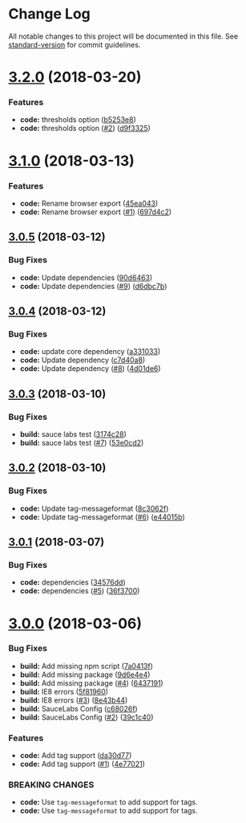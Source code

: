 # Change Log

All notable changes to this project will be documented in this file. See [standard-version](https://github.com/conventional-changelog/standard-version) for commit guidelines.

<a name="3.2.0"></a>
# [3.2.0](https://github.com/adam-26/tag-relativeformat/compare/v3.1.0...v3.2.0) (2018-03-20)


### Features

* **code:** thresholds option ([b5253e8](https://github.com/adam-26/tag-relativeformat/commit/b5253e8))
* **code:** thresholds option ([#2](https://github.com/adam-26/tag-relativeformat/issues/2)) ([d9f3325](https://github.com/adam-26/tag-relativeformat/commit/d9f3325))



<a name="3.1.0"></a>
# [3.1.0](https://github.com/adam-26/tag-relativeformat/compare/v3.0.5...v3.1.0) (2018-03-13)


### Features

* **code:** Rename browser export ([45ea043](https://github.com/adam-26/tag-relativeformat/commit/45ea043))
* **code:** Rename browser export ([#1](https://github.com/adam-26/tag-relativeformat/issues/1)) ([697d4c2](https://github.com/adam-26/tag-relativeformat/commit/697d4c2))



<a name="3.0.5"></a>
## [3.0.5](https://github.com/adam-26/intl-relativeformat/compare/v3.0.4...v3.0.5) (2018-03-12)


### Bug Fixes

* **code:** Update dependencies ([90d6463](https://github.com/adam-26/intl-relativeformat/commit/90d6463))
* **code:** Update dependencies ([#9](https://github.com/adam-26/intl-relativeformat/issues/9)) ([d6dbc7b](https://github.com/adam-26/intl-relativeformat/commit/d6dbc7b))



<a name="3.0.4"></a>
## [3.0.4](https://github.com/adam-26/intl-relativeformat/compare/v3.0.3...v3.0.4) (2018-03-12)


### Bug Fixes

* **code:** update core dependency ([a331033](https://github.com/adam-26/intl-relativeformat/commit/a331033))
* **code:** Update dependency ([c7d40a8](https://github.com/adam-26/intl-relativeformat/commit/c7d40a8))
* **code:** Update dependency ([#8](https://github.com/adam-26/intl-relativeformat/issues/8)) ([4d01de6](https://github.com/adam-26/intl-relativeformat/commit/4d01de6))



<a name="3.0.3"></a>
## [3.0.3](https://github.com/adam-26/intl-relativeformat/compare/v3.0.2...v3.0.3) (2018-03-10)


### Bug Fixes

* **build:** sauce labs test ([3174c28](https://github.com/adam-26/intl-relativeformat/commit/3174c28))
* **build:** sauce labs test ([#7](https://github.com/adam-26/intl-relativeformat/issues/7)) ([53e0cd2](https://github.com/adam-26/intl-relativeformat/commit/53e0cd2))



<a name="3.0.2"></a>
## [3.0.2](https://github.com/adam-26/intl-relativeformat/compare/v3.0.1...v3.0.2) (2018-03-10)


### Bug Fixes

* **code:** Update tag-messageformat ([8c3062f](https://github.com/adam-26/intl-relativeformat/commit/8c3062f))
* **code:** Update tag-messageformat  ([#6](https://github.com/adam-26/intl-relativeformat/issues/6)) ([e44015b](https://github.com/adam-26/intl-relativeformat/commit/e44015b))



<a name="3.0.1"></a>
## [3.0.1](https://github.com/adam-26/intl-relativeformat/compare/v3.0.0...v3.0.1) (2018-03-07)


### Bug Fixes

* **code:** dependencies ([34576dd](https://github.com/adam-26/intl-relativeformat/commit/34576dd))
* **code:** dependencies ([#5](https://github.com/adam-26/intl-relativeformat/issues/5)) ([36f3700](https://github.com/adam-26/intl-relativeformat/commit/36f3700))



<a name="3.0.0"></a>
# [3.0.0](https://github.com/adam-26/intl-relativeformat/compare/v2.1.0...v3.0.0) (2018-03-06)


### Bug Fixes

* **build:** Add missing npm script ([7a0413f](https://github.com/adam-26/intl-relativeformat/commit/7a0413f))
* **build:** Add missing package ([9d6e4e4](https://github.com/adam-26/intl-relativeformat/commit/9d6e4e4))
* **build:** Add missing package ([#4](https://github.com/adam-26/intl-relativeformat/issues/4)) ([6437191](https://github.com/adam-26/intl-relativeformat/commit/6437191))
* **build:** IE8 errors ([5f81960](https://github.com/adam-26/intl-relativeformat/commit/5f81960))
* **build:** IE8 errors ([#3](https://github.com/adam-26/intl-relativeformat/issues/3)) ([8e43b44](https://github.com/adam-26/intl-relativeformat/commit/8e43b44))
* **build:** SauceLabs Config ([c68026f](https://github.com/adam-26/intl-relativeformat/commit/c68026f))
* **build:** SauceLabs Config ([#2](https://github.com/adam-26/intl-relativeformat/issues/2)) ([39c1c40](https://github.com/adam-26/intl-relativeformat/commit/39c1c40))


### Features

* **code:** Add tag support ([da30d77](https://github.com/adam-26/intl-relativeformat/commit/da30d77))
* **code:** Add tag support ([#1](https://github.com/adam-26/intl-relativeformat/issues/1)) ([4e77021](https://github.com/adam-26/intl-relativeformat/commit/4e77021))


### BREAKING CHANGES

* **code:** Use `tag-messageformat` to add support for tags.
* **code:** Use `tag-messageformat` to add support for tags.
